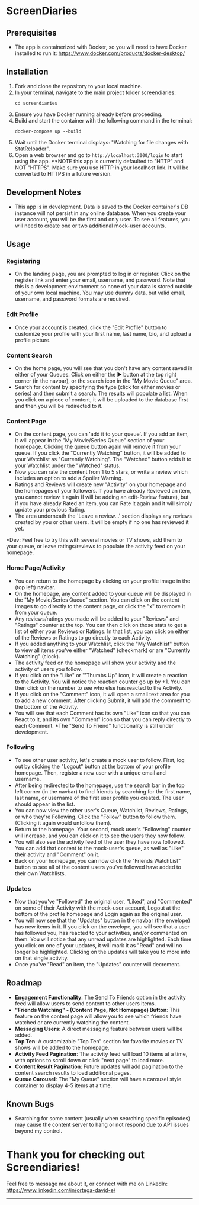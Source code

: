 # ScreenDiaries

## Prerequisites
- The app is containerized with Docker, so you will need to have Docker installed to run it:
https://www.docker.com/products/docker-desktop/

## Installation
1. Fork and clone the repository to your local machine.
2. In your terminal, navigate to the main project folder screendiaries:
   ```
   cd screendiaries
   ```
3. Ensure you have Docker running already before proceeding.
4. Build and start the container with the following command in the terminal:
   ```
   docker-compose up --build
   ```
5. Wait until the Docker terminal displays: "Watching for file changes with StatReloader".
6. Open a web browser and go to `http://localhost:3000/login` to start using the app. 
**NOTE this app is currently defaulted to "HTTP" and NOT "HTTPS". Make sure you use HTTP in your localhost link. It will be converted to HTTPS in a future version.

## Development Notes
- This app is in development. Data is saved to the Docker container's DB instance will not persist in any online database. When you create your user account, you will be the first and only user. To see all features, you will need to create one or two additional mock-user accounts.

## Usage

### Registering
- On the landing page, you are prompted to log in or register. Click on the register link and enter your email, username, and password. Note that this is a development environment so none of your data is stored outside of your own local machine. You may use dummy data, but valid email, username, and password formats are required.

### Edit Profile
- Once your account is created, click the "Edit Profile" button to customize your profile with your first name, last name, bio, and upload a profile picture.

### Content Search
- On the home page, you will see that you don't have any content saved in either of your Queues. Click on either the ▶ button at the top right corner (in the navbar), or the search icon in the "My Movie Queue" area.
- Search for content by specifying the type (click for either movies or series) and then submit a search. The results will populate a list. When you click on a piece of content, it will be uploaded to the database first and then you will be redirected to it.

### Content Page
- On the content page, you can 'add it to your queue'. If you add an item, it will appear in the "My Movie/Series Queue" section of your homepage. Clicking the queue button again will remove it from your queue. If you click the "Currently Watching" button, it will be added to your Watchlist as "Currently Watching". The "Watched" button adds it to your Watchlist under the "Watched" status.
- Now you can rate the content from 1 to 5 stars, or write a review which includes an option to add a Spoiler Warning.
- Ratings and Reviews will create new "Activity" on your homepage and the homepages of your followers. If you have already Reviewed an item, you cannot review it again (I will be adding an edit-Review feature), but if you have already Rated an item, you can Rate it again and it will simply update your previous Rating.
- The area underneath the 'Leave a review...' section displays any reviews created by you or other users. It will be empty if no one has reviewed it yet.

*Dev: Feel free to try this with several movies or TV shows, add them to your queue, or leave ratings/reviews to populate the activity feed on your homepage.

### Home Page/Activity
- You can return to the homepage by clicking on your profile image in the (top left) navbar.
- On the homepage, any content added to your queue will be displayed in the "My Movie/Series Queue" section. You can click on the content images to go directly to the content page, or click the "x" to remove it from your queue.
- Any reviews/ratings you made will be added to your "Reviews" and "Ratings" counter at the top. You can then click on those stats to get a list of either your Reviews or Ratings. In that list, you can click on either of the Reviews or Ratings to go directly to each Activity.
- If you added anything to your Watchlist, click the "My Watchlist" button to view all items you've either "Watched" (checkmark) or are "Currently Watching" (clock).
- The activity feed on the homepage will show your activity and the activity of users you follow.
- If you click on the "Like" or "'Thumbs Up" icon, it will create a reaction to the Activity. You will notice the reaction counter go up by +1. You can then click on the number to see who else has reacted to the Activity.
- If you click on the "Comment" icon, it will open a small text area for you to add a new comment. After clicking Submit, it will add the comment to the bottom of the Activity.
- You will see that each Comment has its own "Like" icon so that you can React to it, and its own "Comment" icon so that you can reply directly to each Comment.
*The "Send To Friend" functionality is still under development.

### Following
- To see other user activity, let's create a mock user to follow. First, log out by clicking the "Logout" button at the bottom of your profile homepage. Then, register a new user with a unique email and username.
- After being redirected to the homepage, use the search bar in the top left corner (in the navbar) to find friends by searching for the first name, last name, or username of the first user profile you created. The user should appear in the list.
- You can now view the other user's Queue, Watchlist, Reviews, Ratings, or who they're Following. Click the "Follow" button to follow them. (Clicking it again would unfollow them).
- Return to the homepage. Your second, mock user's "Following" counter will increase, and you can click on it to see the users they now follow.
- You will also see the activity feed of the user they have now followed. You can add that content to the mock-user's queue, as well as "Like" their activity and "Comment" on it.
- Back on your homepage, you can now click the "Friends WatchList" button to see all of the content users you've followed have added to their own Watchlists.

### Updates
- Now that you've "Followed" the original user, "Liked", and "Commented" on some of their Activity with the mock-user account, Logout at the bottom of the profile homepage and Login again as the original user.
- You will now see that the "Updates" button in the navbar (the envelope) has new items in it. If you click on the envelope, you will see that a user has followed you, has reacted to your activities, and/or commented on them. You will notice that any unread updates are highlighted. Each time you click on one of your updates, it will mark it as "Read" and will no longer be highlighted. Clicking on the updates will take you to more info on that single activity.
- Once you've "Read" an item, the "Updates" counter will decrement. 

## Roadmap
- **Engagement Functionality**: The Send To Friends option in the activity feed will allow users to send content to other users items.
- **"Friends Watching" - (Content Page, Not Homepage) Button**: This feature on the content page will allow you to see which friends have watched or are currently watching the content.
- **Messaging Users**: A direct messaging feature between users will be added.
- **Top Ten**: A customizable "Top Ten" section for favorite movies or TV shows will be added to the homepage.
- **Activity Feed Pagination**: The activity feed will load 10 items at a time, with options to scroll down or click "next page" to load more.
- **Content Result Pagination**: Future updates will add pagination to the content search results to load additional pages.
- **Queue Carousel**: The "My Queue" section will have a carousel style container to display 4-5 items at a time.

## Known Bugs
- Searching for some content (usually when searching specific episodes) may cause the content server to hang or not respond due to API issues beyond my control.

# Thank you for checking out Screendiaries!
Feel free to message me about it, or connect with me on LinkedIn:
https://www.linkedin.com/in/ortega-david-e/


---